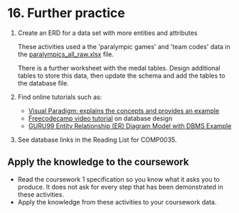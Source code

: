 # 16. Further practice

1. Create an ERD for a data set with more entities and attributes

   These activities used a the 'paralympic games' and 'team codes' data in
   the [paralympics_all_raw.xlsx](../../src/activities/data/paralympics_all_raw.xlsx) file.

   There is a further worksheet with the medal tables. Design additional tables to store this data, then update the
   schema and add the tables to the database file.

2. Find online tutorials such as:
    - [Visual Paradigm: explains the concepts and provides an example](https://www.visual-paradigm.com/guide/data-modeling/what-is-entity-relationship-diagram/;WWWSESSIONID=1EAF6AF9532B727E5D05D2601FFF1B66.www1)
    - [Freecodecamp video tutorial](https://www.youtube.com/watch?v=ztHopE5Wnpc) on database design
    - [GURU99 Entity Relationship (ER) Diagram Model with DBMS Example](https://www.guru99.com/er-diagram-tutorial-dbms.html)

3. See database links in the Reading List for COMP0035.

## Apply the knowledge to the coursework

- Read the coursework 1 specification so you know what it asks you to produce. It does not ask for every step that has
  been demonstrated in these activities.
- Apply the knowledge from these activities to your coursework data.
